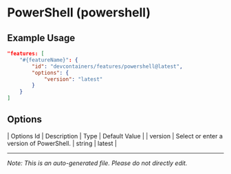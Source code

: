 
# PowerShell (powershell)



## Example Usage

```json
"features: [
    "#{featureName}": {
        "id": "devcontainers/features/powershell@latest",
        "options": {
            "version": "latest"
        }
    }
]
```

## Options

| Options Id | Description | Type | Default Value |
| version | Select or enter a version of PowerShell. | string | latest |

---

_Note: This is an auto-generated file. Please do not directly edit._
